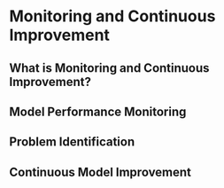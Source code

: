 

# Monitoring and Continuous Improvement


## What is Monitoring and Continuous Improvement?


## Model Performance Monitoring


## Problem Identification


## Continuous Model Improvement 


